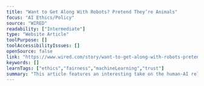 ```yaml
---
title: "Want to Get Along With Robots? Pretend They’re Animals"
focus: "AI Ethics/Policy"
source: "WIRED"
readability: ["Intermediate"]
type: "Website Article"
toolPurpose: []
toolAccessibilityIssues: []
openSource: false
link: "https://www.wired.com/story/want-to-get-along-with-robots-pretend-theyre-animals/"
keywords: []
learnTags: ["ethics","fairness","machineLearning","trust"]
summary: "This article features an interesting take on the human-AI relationship and how we can reframe how we interact with AI. "
---
```


